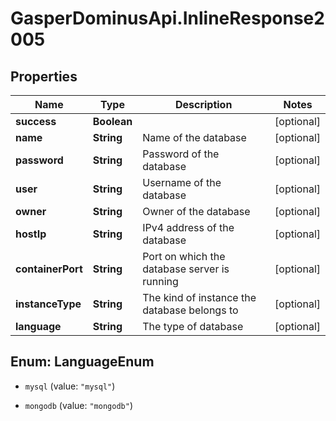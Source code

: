 # GasperDominusApi.InlineResponse2005

## Properties

Name | Type | Description | Notes
------------ | ------------- | ------------- | -------------
**success** | **Boolean** |  | [optional] 
**name** | **String** | Name of the database | [optional] 
**password** | **String** | Password of the database | [optional] 
**user** | **String** | Username of the database | [optional] 
**owner** | **String** | Owner of the database | [optional] 
**hostIp** | **String** | IPv4 address of the database | [optional] 
**containerPort** | **String** | Port on which the database server is running | [optional] 
**instanceType** | **String** | The kind of instance the database belongs to | [optional] 
**language** | **String** | The type of database | [optional] 



## Enum: LanguageEnum


* `mysql` (value: `"mysql"`)

* `mongodb` (value: `"mongodb"`)




